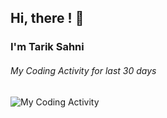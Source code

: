 ## Hi, there ! 👋
### I'm Tarik Sahni

###### My Coding Activity for last 30 days
<img src="https://github.com/tariksahni/coding-stats-wakatime/blob/master/images/codeStats.svg" alt="My Coding Activity"/>


